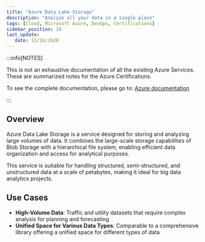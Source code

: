 ```yaml
---
title: "Azure Data Lake Storage"
description: "Analyze all your data in a single place"
tags: [Cloud, Microsoft Azure, DevOps, Certifications]
sidebar_position: 10
last_update:
   date: 11/16/2020
---
```


:::info[NOTES]

This is not an exhaustive documentation of all the existing Azure Services. These are summarized notes for the Azure Certifications.

To see the complete documentation, please go to: [Azure documentation](https://learn.microsoft.com/en-us/azure/?product=popular)

:::


## Overview

Azure Data Lake Storage is a service designed for storing and analyzing large volumes of data. It combines the large-scale storage capabilities of Blob Storage with a hierarchical file system, enabling efficient data organization and access for analytical purposes. 

This service is suitable for handling structured, semi-structured, and unstructured data at a scale of petabytes, making it ideal for big data analytics projects.

## Use Cases

- **High-Volume Data**: Traffic and utility datasets that require complex analysis for planning and forecasting
- **Unified Space for Various Data Types**: Comparable to a comprehensive library offering a unified space for different types of data